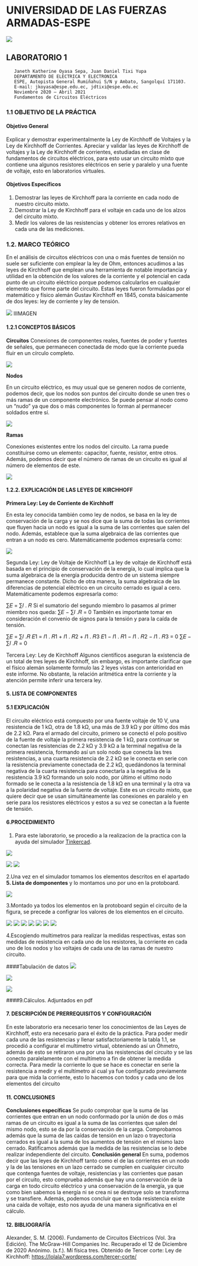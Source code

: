 # UNIVERSIDAD DE LAS FUERZAS ARMADAS-ESPE

![](https://pbs.twimg.com/profile_images/712307087577993217/D8_89Lg4_400x400.jpg)
##  LABORATORIO 1
                                                                            
                                                                            
                                                                            
                                                                            
                                                                            
                                                                            
                                                                           
                                                                           
       Janeth Katherine Oyasa Sepa, Juan Daniel Tixi Yupa
       DEPARTAMENTO DE ELECTRICA Y ELECTRONICA
       ESPE, Autopista General Rumiñahui S/N y Ambato, Sangolquí 171103.
       E-mail: jkoyasa@espe.edu.ec, jdtixi@espe.edu.ec
       Noviembre 2020 – Abril 2021
       Fundamentos de Circuitos Eléctricos
       
### 1.1 OBJETIVO DE LA PRÁCTICA

#### Objetivo General
Explicar y demostrar experimentalmente la Ley de Kirchhoff de Voltajes y la Ley de
Kirchhoff de Corrientes.
Apreciar y validar las leyes de Kirchhoff de voltajes y la Ley de Kirchhoff de corrientes,
estudiadas en clase de fundamentos de circuitos eléctricos, para esto usar un circuito
mixto que contiene una algunos resistores eléctricos en serie y paralelo y una fuente de
voltaje, esto en laboratorios virtuales.

#### Objetivos Específicos
 1. Demostrar las leyes de Kirchhoff para la corriente en cada nodo de nuestro circuito mixto.
 2. Demostrar la Ley de Kirchhoff para el voltaje en cada uno de los alzos del circuito mixto.
 3. Medir los valores de las resistencias y obtener los errores relativos en cada una de las mediciones.
 
 ### 1.2. MARCO TEÓRICO
 
En el análisis de circuitos eléctricos con una o más fuentes de tensión no suele ser
suficiente con emplear la ley de Ohm, entonces acudimos a las leyes de Kirchhoff que
emplean una herramienta de notable importancia y utilidad en la obtención de los
valores de la corriente y el potencial en cada punto de un circuito eléctrico porque
podemos calcularlos en cualquier elemento que forme parte del circuito. Estas leyes
fueron formuladas por el matemático y físico alemán Gustav Kirchhoff en 1845, consta
básicamente de dos leyes: ley de corriente y ley de tensión.

![](https://i2.wp.com/www.biografiasyvidas.com/biografia/k/fotos/kirchhoff.jpg?zoom=2)
IIIMAGEN  

#### 1.2.1 CONCEPTOS BÁSICOS
**Circuitos**
Conexiones de componentes reales, fuentes de poder y fuentes de señales, que
permanecen conectada de modo que la corriente pueda fluir en un círculo completo.

![](https://www.areatecnologia.com/electricidad/imagenes/partes-circuitos-electricos.jpg)

**Nodos**

En un circuito eléctrico, es muy usual que se generen nodos de corriente, podemos decir,
que los nodos son puntos del circuito donde se unen tres o más ramas de un componente
electrónico. Se puede pensar al nodo como un “nudo” ya que dos o más componentes
lo forman al permanecer soldados entre sí.

![](https://upload.wikimedia.org/wikipedia/commons/d/dc/FIGURA_NODOS_fix.JPG)

**Ramas**

Conexiones existentes entre los nodos del circuito. La rama puede constituirse como un
elemento: capacitor, fuente, resistor, entre otros. Además, podemos decir que el número
de ramas de un circuito es igual al número de elementos de este.

![](https://upload.wikimedia.org/wikipedia/commons/thumb/c/cc/EjemploCircuito.png/300px-EjemploCircuito.png)

#### 1.2.2. EXPLICACIÓN DE LAS LEYES DE KIRCHHOFF

**Primera Ley: Ley de Corriente de Kirchhoff**

En esta ley conocida también como ley de nodos, se basa en la ley de conservación de
la carga y se nos dice que la suma de todas las corrientes que fluyen hacia un nodo es
igual a la suma de las corrientes que salen del nodo. Además, establece que la suma
algebraica de las corrientes que entran a un nodo es cero.
Matemáticamente podemos expresarla como:


![](https://unpoquillodetodo.files.wordpress.com/2015/02/art096-kirchoff-fig1.jpg)

Segunda Ley: Ley de Voltaje de Kirchhoff
La ley de voltaje de Kirchhoff está basada en el principio de conservación de la energía,
lo cual implica que la suma algebraica de la energía producida dentro de un sistema
siempre permanece constante. Dicho de otra manera, la suma algebraica de las
diferencias de potencial eléctrico en un circuito cerrado es igual a cero.
Matemáticamente podemos expresarla como:

∑𝐸 = ∑𝐼 . 𝑅
Si el sumatorio del segundo miembro lo pasamos al primer miembro nos queda:
∑𝐸 − ∑𝐼 .𝑅 = 0
También es importante tomar en consideración el convenio de signos para la tensión y
para la caída de tensión.

∑𝐸 = ∑𝐼 .𝑅
𝐸1 = 𝐼1
. 𝑅1 + 𝐼1
. 𝑅2 + 𝐼1
. 𝑅3
𝐸1 − 𝐼1
. 𝑅1 − 𝐼1
. 𝑅2 − 𝐼1
. 𝑅3 = 0
∑𝐸 − ∑𝐼 .𝑅 = 0


Tercera Ley: Ley de Kirchhoff
Algunos científicos aseguran la existencia de un total de tres leyes de Kirchhoff, sin
embargo, es importante clarificar que el físico alemán solamente formulo las 2 leyes
vistas con anterioridad en este informe. No obstante, la relación aritmética entre la
corriente y la atención permite inferir una tercera ley. 


#### 5. LISTA DE COMPONENTES


[](https://scontent.fuio16-1.fna.fbcdn.net/v/t1.0-9/132662491_217205329845511_1414132981932186572_n.jpg?_nc_cat=109&ccb=2&_nc_sid=730e14&_nc_eui2=AeEP6Omz-ZiqwfHzYs5hYZwTboempE_SKC5uh6akT9IoLt7XlQPKbHtnSGuFnDPWScYU42f_NiDIOK43CvGGuZXK&_nc_ohc=6RhA_xoz6fsAX859CJs&_nc_ht=scontent.fuio16-1.fna&oh=2a0f09f8c754383c869a57f78474b554&oe=60073C5A)

#### 5.1 EXPLICACIÓN 

El circuito eléctrico está compuesto por una fuente voltaje de 10 V, una resistencia de 1
kΩ, otra de 1.8 kΩ, una más de 3.9 kΩ y por último dos más de 2.2 kΩ.
Para el armado del circuito, primero se conectó el polo positivo de la fuente de voltaje la
primera resistencia de 1 kΩ, para continuar se conectan las resistencias de 2.2 kΩ y 3.9
kΩ a la terminal negativa de la primera resistencia, formando así un solo nodo que conecta
las tres resistencias, a una cuarta resistencia de 2.2 kΩ se le conecta en serie con la
resistencia previamente conectada de 2.2 kΩ, quedándonos la terminal negativa de la
cuarta resistencia para conectarla a la negativa de la resistencia 3.9 kΩ formando un solo
nodo, por último el ultimo nodo formado se le conecta a la resistencia de 1.8 kΩ en una
terminal y la otra va a la polaridad negativa de la fuente de voltaje.
Este es un circuito mixto, que quiere decir que se usan simultáneamente las conexiones
en paralelo y en serie para los resistores eléctricos y estos a su vez se conectan a la fuente
de tensión.

#### 6.PROCEDIMIENTO 

1. Para este laboratorio, se procedio a la realizacion de la practica con la ayuda del simulador [Tinkercad](https://www.tinkercad.com/dashboard).


![](https://lh3.googleusercontent.com/proxy/1IemWBefI6bSACGG3IbzVN2DO3pIt7_FDFBCOE6AprRdV41iHPbut-3EWpu1SlUKS9uJAKWVEgyLTofBcQyKLUyQkEuySDOEHnjv67sSX5g0Yzhak0MQJTFLiRmmn2c_WfQ)



![](https://lh3.googleusercontent.com/proxy/CEZYVeIO4d3XLhCkmErl7Iqs9Z07a4Jr53cXgXZldmYBMeXbtJVIe2-oOY5t6QP82SheXL7VWyAMSyF2lkcSfCpSg6ZxxQkrM33T85MEcrO2YlyRs5SuV2D5tP0)
![](https://scontent.fuio16-1.fna.fbcdn.net/v/t1.0-9/132042839_217209076511803_5383469819908746436_n.jpg?_nc_cat=101&ccb=2&_nc_sid=730e14&_nc_eui2=AeFb9d1A6XMq1rAW3fVYS3htfws9CZctBE9_Cz0Jly0ETyeocD2g7HqK7C3sE3Un63Fi8AcEPoPEFkEdIQrlarob&_nc_ohc=8n07sXaqeOEAX9ifwsC&_nc_ht=scontent.fuio16-1.fna&oh=55c6162e6d7187d3c65ddceabb0ccdee&oe=6005A5CE)

2.Una vez en el simulador tomamos los elementos descritos en el apartado **5. Lista de domponentes** y lo montamos uno por uno en la protoboard.


![](https://scontent.fuio16-1.fna.fbcdn.net/v/t1.0-9/132392059_217209269845117_5933821204529094105_n.jpg?_nc_cat=101&ccb=2&_nc_sid=730e14&_nc_eui2=AeGbCXDfbwgGsfjrlACdtOB3qQg_T62zK82pCD9PrbMrzb1NEg83-RrF1I2h2sRRTswXntViz2DspjKiTkJ6xhZy&_nc_ohc=-Exn2Zs10nUAX9IuiHx&_nc_ht=scontent.fuio16-1.fna&oh=7114817287585631899a63678e6eb622&oe=60076967)

3.Montado ya todos los elementos en la protoboard según el circuito de la figura, se precede a configrar los valores de los elementos en el circuito.

![](https://scontent.fuio16-1.fna.fbcdn.net/v/t1.0-9/132034564_217209263178451_3634007756564976388_n.jpg?_nc_cat=111&ccb=2&_nc_sid=730e14&_nc_eui2=AeHKy4J6cU824gaqfqKljyO1x9U_ac9a7UzH1T9pz1rtTIRUEggmyCGRkZt1GMI3XpubLD0DfoBHJ9QeOXFNvhTa&_nc_ohc=FsOzNg7MTGsAX_viANH&_nc_ht=scontent.fuio16-1.fna&oh=9198b37c97d61dbe347e7e0724e800f3&oe=6005D6B3)
![](https://scontent.fuio16-1.fna.fbcdn.net/v/t1.0-9/132296301_217209489845095_1491379277984396205_n.jpg?_nc_cat=100&ccb=2&_nc_sid=730e14&_nc_eui2=AeFbpbpr6dK0I0oWk-yJnpxwdsUIV-IV9SR2xQhX4hX1JIxQNTOL4abMnKFYGuSu5mavPg0XJ4TVHjl9rzMlarrs&_nc_ohc=A8SEsW0dJCgAX-8g1kA&_nc_ht=scontent.fuio16-1.fna&oh=f1b85e3ef7f0894187912e822b66313f&oe=600734E7)
![](https://scontent.fuio16-1.fna.fbcdn.net/v/t1.0-9/132430866_217209506511760_7062171185969362447_n.jpg?_nc_cat=107&ccb=2&_nc_sid=730e14&_nc_eui2=AeGp-CVtOfXkIBYRsFc3hJfNhCajd965O2yEJqN33rk7bGzxMZ5tF1wEaRaSIaZAMxJmElZS4WjH0gGCH-pQN3nf&_nc_ohc=QeBjCjTmRNMAX_L4OgA&_nc_ht=scontent.fuio16-1.fna&oh=76e585e9ae0106188fe15aaa8be8c832&oe=6007FE68)
![](https://scontent.fuio16-1.fna.fbcdn.net/v/t1.0-9/132415962_217209579845086_2374059460067565889_n.jpg?_nc_cat=100&ccb=2&_nc_sid=730e14&_nc_eui2=AeG-ihMG3IqZPL6RPJC3iMjm04BQz7OUGYfTgFDPs5QZhzO0p4lqaLUwdAAt9Mn0bRroFpCCi9IhutY70Gb5CK9k&_nc_ohc=AjogEh-5csMAX-DP7rV&_nc_ht=scontent.fuio16-1.fna&oh=a51187435b9789e30ee01ee5c87e687d&oe=600805D5)
![](https://scontent.fuio16-1.fna.fbcdn.net/v/t1.0-9/132045463_217209783178399_7829871240952338511_n.jpg?_nc_cat=103&ccb=2&_nc_sid=730e14&_nc_eui2=AeHH1cQ1bkzuWsg1MrSzoB3ELes_j4Gr0p4t6z-PgavSnuxnGJ-kCVYlemi-HO9hQuKE7E4aW7QhUbx6X5S1Yuw4&_nc_ohc=7Mr5csTqbQcAX9iiWxC&_nc_ht=scontent.fuio16-1.fna&oh=ef0577ada803c4dae53456db9ae0cad8&oe=600862C5)
![](https://scontent.fuio16-1.fna.fbcdn.net/v/t1.0-9/132643021_217209833178394_8694221434235950187_n.jpg?_nc_cat=107&ccb=2&_nc_sid=730e14&_nc_eui2=AeF00P1CkEoQSgpFf043ykyQIKMgwU06guEgoyDBTTqC4SL0hu9ZJhhLh8gcF81bI7nxxIAwo5L0B_AMvztjrmUj&_nc_ohc=6rL1X4UDWGMAX-83Z7b&_nc_ht=scontent.fuio16-1.fna&oh=32e071693356a07662910a09a91cd26e&oe=60077F9E)
![](https://scontent.fuio16-1.fna.fbcdn.net/v/t1.0-9/132640921_217209856511725_9142946458189700742_n.jpg?_nc_cat=110&ccb=2&_nc_sid=730e14&_nc_eui2=AeGcPk1msIYethDpY6mKcsTDmhykdGu9Ut2aHKR0a71S3RKI-cPuHju1zX0HrHfbWqi6-eGEGsktK4pnMskdFGK4&_nc_ohc=K8-V3Vbm5sEAX-Q_aRx&_nc_ht=scontent.fuio16-1.fna&oh=6a977cdcbbe65234ff5d2351a6605479&oe=60061051)

4.Escogiendo multimetros para realizar la medidas respectivas, estas son medidas de resistencia en cada uno de los resistores, la corriente en cada uno de los nodos y lso voltajes de cada una de las ramas de nuestro circuito.

####Tabulación de datos
![](https://scontent.fuio16-1.fna.fbcdn.net/v/t1.0-9/132418176_217216526511058_7702461782052022655_n.jpg?_nc_cat=102&ccb=2&_nc_sid=730e14&_nc_eui2=AeFiT4r1kpybqd2ecbftGAV2Rk7ll0tYTY9GTuWXS1hNj4o8ewam4PFe1FV121G7MK9pF04-CcCzPq19D4BbpEdw&_nc_ohc=4Pi8gxt47Q4AX_09UaQ&_nc_ht=scontent.fuio16-1.fna&oh=d2b1d07c7b229672aa1bdbe4de8ade7b&oe=60065051)

![](https://scontent.fuio16-1.fna.fbcdn.net/v/t1.0-9/132479627_217236383175739_1902062931191202994_n.jpg?_nc_cat=104&ccb=2&_nc_sid=730e14&_nc_eui2=AeEv1ovkOpp-SCiGZSbzJ_HrpQWBYJHZZrqlBYFgkdlmuidgAekmQLgDjrId3gBfL4vAvM9Q7izGLvWCrJQmzgu2&_nc_ohc=aie1InKjfsAAX-wIV_G&_nc_ht=scontent.fuio16-1.fna&oh=287c9a33907d816c188a8a678f0aa91f&oe=60088EA0)

![](https://scontent.fuio16-1.fna.fbcdn.net/v/t1.0-9/132500529_217236376509073_2117480171907919355_n.jpg?_nc_cat=105&ccb=2&_nc_sid=730e14&_nc_eui2=AeFGyofnZAbYAc4YRcqQd4Qd3vxt2XfW9GXe_G3Zd9b0ZSsjU64Cx_fw_RQgbY6b2uXL-dFtDvtdiaulgWLSe7CN&_nc_ohc=KzXiadh9vq0AX_NA0gw&_nc_ht=scontent.fuio16-1.fna&oh=709e5d589d7f1e3294ef625bf8bbb38f&oe=60051906)

####9.Cálculos.
Adjuntados en pdf

#### 7. DESCRIPCIÓN DE PRERREQUISITOS Y CONFIGURACIÓN

En este laboratorio era necesario tener los conocimientos de las Leyes de Kirchhoff, esto
era necesario para el éxito de la práctica.
Para poder medir cada una de las resistencias y llenar satisfactoriamente la tabla 1.1, se
procedió a configurar el multímetro virtual, obteniendo así un Óhmetro, además de esto
se retiraron una por una las resistencias del circuito y se las conecto paralelamente con el
multímetro a fin de obtener la medida correcta.
Para medir la corriente lo que se hace es conectar en serie la resistencia a medir y el
multímetro al cual ya fue configurado previamente para que mida la corriente, esto lo
hacemos con todos y cada uno de los elementos del circuito

#### 11. CONCLUSIONES

**Conclusiones específicas**
Se pudo comprobar que la suma de las corrientes que entran en un nodo conformado por
la unión de dos o más ramas de un circuito es igual a la suma de las corrientes que salen
del mismo nodo, esto se da por la conservación de la carga.
Comprobamos además que la suma de las caídas de tensión en un lazo o trayectoria
cerrados es igual a la suma de los aumentos de tensión en el mismo lazo cerrado.
Ratificamos además que la medida de las resistencias se lo debe realizar independiente
del circuito.
**Conclusión general**
En suma, podemos decir que las leyes de Kirchhoff tanto como el de las corrientes en un
nodo y la de las tensiones en un lazo cerrado se cumplen en cualquier circuito que
contenga fuentes de voltaje, resistencias y las corrientes que pasan por el circuito, esto
comprueba además que hay una conservación de la carga en todo circuito eléctrico y una
conservación de la energía, ya que como bien sabemos la energía ni se crea ni se destruye
solo se transforma y se transfiere. Además, podemos concluir que en toda resistencia
existe una caída de voltaje, esto nos ayuda de una manera significativa en el cálculo.

#### 12. BIBLIOGRAFÍA
Alexander, S. M. (2006). Fundamento de Circuitos Eléctricos (Vol. 3ra Edición). The McGraw-Hill
Companies Inc. Recuperado el 12 de Diciembre de 2020
Anónimo. (s.f.). Mí física tres. Obtenido de Tercer corte: Ley de Kirchhoff:
https://lolala7.wordpress.com/tercer-corte/



